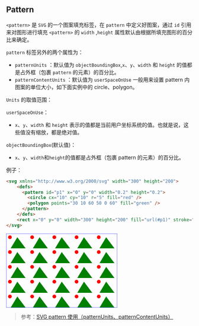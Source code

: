 ## Pattern
`<pattern>` 是 `SVG` 的一个图案填充标签，在 `pattern` 中定义好图案，通过 `id` 引用来对图形进行填充
`<pattern>` 的 `width` ,`height` 属性默认由根据所填充图形的百分比来确定。

`pattern` 标签另外的两个属性为：
- `patternUnits` ：默认值为 `objectBoundingBox`,`x`、`y`、`width` 和 `height` 的值都是占外框（包裹 `pattern` 的元素）的百分比。
- `patternContentUnits` ：默认值为 `userSpaceOnUse`
  一般用来设置 pattern 内图案的单位大小，如下面实例中的 circle、polygon。

`Units` 的取值范围：

`userSpaceOnUse`：
- `x`、`y`、`width` 和 `height` 表示的值都是当前用户坐标系统的值。也就是说，这些值没有缩放，都是绝对值。

`objectBoundingBox`(默认值)：
- `x`、`y`、`width`和`height`的值都是占外框（包裹 pattern 的元素）的百分比。

例子：
```html
<svg xmlns="http://www.w3.org/2000/svg" width="300" height="200">
    <defs>
      <pattern id="p1" x="0" y="0" width="0.2" height="0.2">
        <circle cx="10" cy="10" r="5" fill="red" />
        <polygon points="30 10 60 50 0 60" fill="green" />
      </pattern>
    </defs>
    <rect x="0" y="0" width="300" height="200" fill="url(#p1)" stroke="blue" />
</svg>
```
<svg xmlns="http://www.w3.org/2000/svg" width="300" height="200">
    <defs>
      <pattern id="p1" x="0" y="0" width="0.2" height="0.2">
        <circle cx="10" cy="10" r="5" fill="red" />
        <polygon points="30 10 60 50 0 60" fill="green" />
      </pattern>
    </defs>
    <rect x="0" y="0" width="300" height="200" fill="url(#p1)" stroke="blue" />
</svg>

> 参考：[SVG pattern 使用（patternUnits、patternContentUnits）](https://juejin.cn/post/7024418455512317966)

